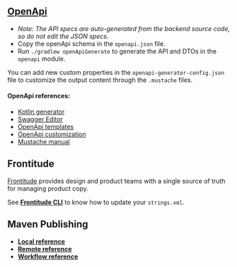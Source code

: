 ## [OpenApi](https://swagger.io/specification/)
- _Note: The API specs are auto-generated from the backend source code, so do not edit the JSON specs._
- Copy the openApi schema in the `openapi.json` file.
- Run `./gradlew openApiGenerate` to generate the API and DTOs in the `openapi` module.

You can add new custom properties in the `openapi-generator-config.json` file to customize the output content through the `.mustache` files.

#### OpenApi references:
- [Kotlin generator](https://github.com/OpenAPITools/openapi-generator/blob/master/docs/generators/kotlin.md)
- [Swagger Editor](https://editor.swagger.io/)
- [OpenApi templates](https://openapi-generator.tech/docs/templating)
- [OpenApi customization](https://openapi-generator.tech/docs/customization)
- [Mustache manual](https://jgonggrijp.gitlab.io/wontache/mustache.5.html)

## Frontitude

[Frontitude](https://www.frontitude.com) provides design and product teams with a single source of truth for managing product copy.

See [**Frontitude CLI**](./docs/FRONTITUDE_CLI.md) to know how to update your `strings.xml`.

## Maven Publishing

- [__Local reference__](./docs/LOCAL_PUBLISHING.md)
- [__Remote reference__](./docs/REMOTE_PUBLISHING.md)
- [__Workflow reference__](./docs/ACTION_PUBLISHING.md)
